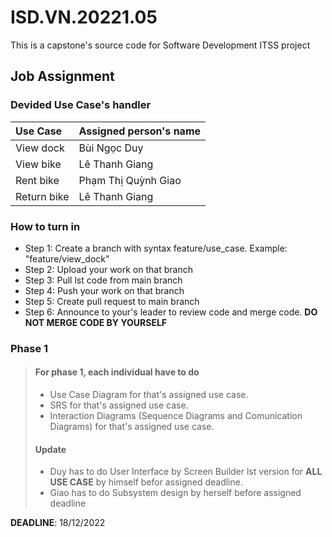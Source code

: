 # ISD.VN.20221.05

This is a capstone's source code for Software Development ITSS project

## Job Assignment

### Devided Use Case's handler

| Use Case      | Assigned person's name  |
| :---          |    :---                 |
| View dock     | Bùi Ngọc Duy            |
| View bike     | Lê Thanh Giang          |
| Rent bike     | Phạm Thị Quỳnh Giao     |
| Return bike   | Lê Thanh Giang          |

### How to turn in
- Step 1: Create a branch with syntax feature/use_case. Example: "feature/view_dock"
- Step 2: Upload your work on that branch
- Step 3: Pull lst code from main branch 
- Step 4: Push your work on that branch
- Step 5: Create pull request to main branch
- Step 6: Announce to your's leader to review code and merge code. **DO NOT MERGE CODE BY YOURSELF**

### Phase 1

> #### For phase 1, each individual have to do 
>
> - Use Case Diagram for that's assigned use case.
> - SRS for that's assigned use case.
> - Interaction Diagrams (Sequence Diagrams and Comunication Diagrams) for that's assigned use case.
>
> #### Update
> 
> - Duy has to do User Interface by Screen Builder lst version for **ALL USE CASE** by himself befor assigned deadline.
> - Giao has to do Subsystem design by herself before assigned deadline
>

**DEADLINE**: 18/12/2022
